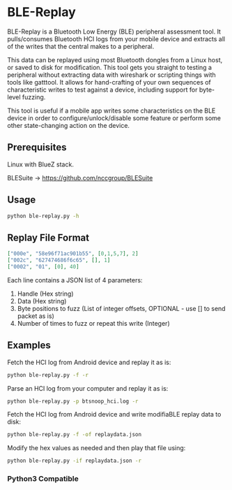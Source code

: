 BLE-Replay
=============

BLE-Replay is a Bluetooth Low Energy (BLE) peripheral assessment tool. It
pulls/consumes Bluetooth HCI logs from your mobile device and extracts all of
the writes that the central makes to a peripheral. 

This data can be replayed using most Bluetooth dongles from a Linux host, or
saved to disk for modification. This tool gets you straight to testing a
peripheral without extracting data with wireshark or scripting things with
tools like gatttool. It allows for hand-crafting of your own sequences of
characteristic writes to test against a device, including support for
byte-level fuzzing. 

This tool is useful if a mobile app writes some characteristics on the BLE
device in order to configure/unlock/disable some feature or perform some other
state-changing action on the device. 


## Prerequisites

Linux with BlueZ stack.

BLESuite -> https://github.com/nccgroup/BLESuite


## Usage

```bash
python ble-replay.py -h
```

## Replay File Format

```json
["000e", "58e96f71ac901b55", [0,1,5,7], 2]
["002c", "627474686f6c65", [], 1]
["0002", "01", [0], 40]
```
Each line contains a JSON list of 4 parameters:

1. Handle (Hex string)
2. Data (Hex string)
3. Byte positions to fuzz (List of integer offsets, OPTIONAL - use [] to send packet as is)
4. Number of times to fuzz or repeat this write (Integer)

## Examples

Fetch the HCI log from Android device and replay it as is:
```bash
python ble-replay.py -f -r
```

Parse an HCI log from your computer and replay it as is:
```bash
python ble-replay.py -p btsnoop_hci.log -r
```


Fetch the HCI log from Android device and write modifiaBLE replay data to disk:
```bash
python ble-replay.py -f -of replaydata.json
```
Modify the hex values as needed and then play that file using:
```bash
python ble-replay.py -if replaydata.json -r
``` 

### Python3 Compatible


